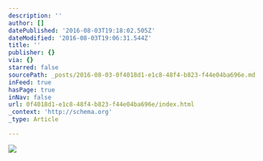 ```yaml
---
description: ''
author: []
datePublished: '2016-08-03T19:18:02.505Z'
dateModified: '2016-08-03T19:06:31.544Z'
title: ''
publisher: {}
via: {}
starred: false
sourcePath: _posts/2016-08-03-0f4018d1-e1c8-48f4-b823-f44e04ba696e.md
inFeed: true
hasPage: true
inNav: false
url: 0f4018d1-e1c8-48f4-b823-f44e04ba696e/index.html
_context: 'http://schema.org'
_type: Article

---
```

![](https://the-grid-user-content.s3-us-west-2.amazonaws.com/429ed4fe-9965-4be8-af47-24221b9b3e78.png)